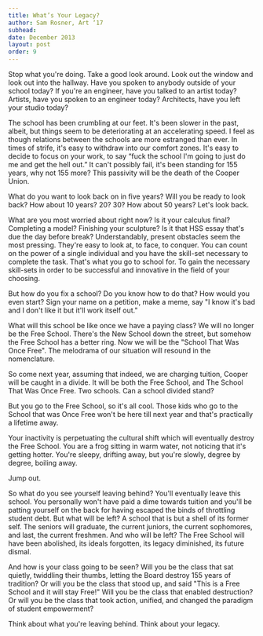 ```yaml
---
title: What’s Your Legacy?
author: Sam Rosner, Art ‘17
subhead: 
date: December 2013
layout: post
order: 9
---
```

Stop what you're doing. Take a good look around.  Look out the window and look out into the hallway.  Have you spoken to anybody outside of your school today?  If you're an engineer, have you talked to an artist today?  Artists, have you spoken to an engineer today?  Architects, have you left your studio today?  

The school has been crumbling at our feet.  It's been slower in the past, albeit, but things seem to be deteriorating at an accelerating speed.  I feel as though relations between the schools are more estranged than ever.  In times of strife, it's easy to withdraw into our comfort zones.  It's easy to decide to focus on your work, to say “fuck the school I'm going to just do me and get the hell out.”  It can't possibly fail, it's been standing for 155 years, why not 155 more?  This passivity will be the death of the Cooper Union.

What do you want to look back on in five years?  Will you be ready to look back?  How about 10 years? 20? 30? How about 50 years?  Let's look back. 

What are you most worried about right now?  Is it your calculus final?  Completing a model?  Finishing your sculpture?  Is it that HSS essay that's due the day before break?  Understandably, present obstacles seem the most pressing.  They're easy to look at, to face, to conquer.  You can count on the power of a single individual and you have the skill-set necessary to complete the task.  That's what you go to school for.  To gain the necessary skill-sets in order to be successful and innovative in the field of your choosing.  

But how do you fix a school?  Do you know how to do that? How would you even start? Sign your name on a petition, make a meme, say "I know it's bad and I don't like it but it'll work itself out."

What will this school be like once we have a paying class?  We will no longer be the Free School.  There's the New School down the street, but somehow the Free School has a better ring.  Now we will be the "School That Was Once Free".  The melodrama of our situation will resound in the nomenclature.

So come next year, assuming that indeed, we are charging tuition, Cooper will be caught in a divide.  It will be both the Free School, and The School That Was Once Free.  Two schools.  Can a school divided stand?

But you go to the Free School, so it's all cool.  Those kids who go to the School that was Once Free won't be here till next year and that's practically a lifetime away.  

Your inactivity is perpetuating the cultural shift which will eventually destroy the Free School.  You are a frog sitting in warm water, not noticing that it's getting hotter.  You're sleepy, drifting away, but you're slowly, degree by degree, boiling away. 

Jump out.

So what do you see yourself leaving behind?  You'll eventually leave this school.  You personally won't have paid a dime towards tuition and you'll be patting yourself on the back for having escaped the binds of throttling student debt.  But what will be left?  A school that is but a shell of its former self.  The seniors will graduate, the current juniors, the current sophomores, and last, the current freshmen.  And who will be left?  The Free School will have been abolished, its ideals forgotten, its legacy diminished, its future dismal.

And how is your class going to be seen?  Will you be the class that sat quietly, twiddling their thumbs, letting the Board destroy 155 years of tradition?  Or will you be the class that stood up, and said "This is a Free School and it will stay Free!"  Will you be the class that enabled destruction? Or will you be the class that took action, unified, and changed the paradigm of student empowerment? 

Think about what you're leaving behind.  Think about your legacy. 